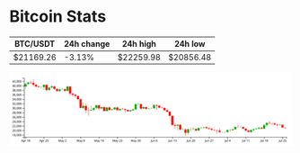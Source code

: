 # Bitcoin Stats

BTC/USDT|24h change|24h high|24h low|
|---|---|---|---|
|$21169.26|-3.13%|$22259.98|$20856.48|

<img src="./chart.svg">
